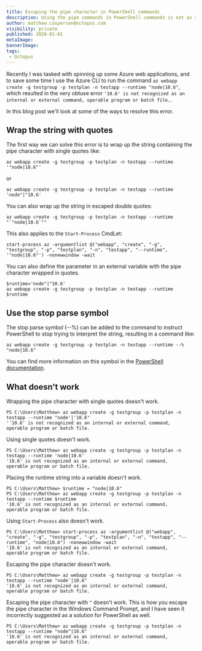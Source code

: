 ```yaml
---
title: Escaping the pipe character in PowerShell commands
description: Using the pipe commands in PowerShell commands is not as simple as it seems.
author: matthew.casperson@octopus.com
visibility: private
published: 2020-01-01
metaImage:
bannerImage:
tags:
 - Octopus
---
```


Recently I was tasked with spinning up some Azure web applications, and to save some time I use the Azure CLI to run the command `az webapp create -g testgroup -p testplan -n testapp --runtime "node|10.6"`, which resulted in the very obtuse error `'10.6' is not recognized as an internal or external command, operable program or batch file.`.

In this blog post we'll look at some of the ways to resolve this error.

## Wrap the string with quotes

The first way we can solve this error is to wrap up the string containing the pipe character with single quotes like:

```
az webapp create -g testgroup -p testplan -n testapp --runtime '"node|10.6"'
```

or

```
az webapp create -g testgroup -p testplan -n testapp --runtime 'node"|"10.6'
```

You can also wrap up the string in escaped double quotes:
```
az webapp create -g testgroup -p testplan -n testapp --runtime "`"node|10.6`""
```

This also applies to the `Start-Process` CmdLet:
```
start-process az -argumentlist @("webapp", "create", "-g", "testgroup", "-p", "testplan", "-n", "testapp", "--runtime", '"node|10.6"') -nonewwindow -wait
```

You can also define the parameter in an external variable with the pipe character wrapped in quotes.

```
$runtime='node"|"10.6'
az webapp create -g testgroup -p testplan -n testapp --runtime $runtime
```

## Use the stop parse symbol

The stop parse symbol (--%) can be added to the command to instruct PowerShell to stop trying to interpret the string, resulting in a command like:
```
az webapp create -g testgroup -p testplan -n testapp --runtime --% "node|10.6"
```

You can find more information on this symbol in the [PowerShell documentation](https://docs.microsoft.com/en-us/powershell/module/microsoft.powershell.core/about/about_parsing?view=powershell-6).

## What doesn't work

Wrapping the pipe character with single quotes doesn't work.
```
PS C:\Users\Matthew> az webapp create -g testgroup -p testplan -n testapp --runtime "node'|'10.6"
''10.6' is not recognized as an internal or external command,
operable program or batch file.
```

Using single quotes doesn't work.

```
PS C:\Users\Matthew> az webapp create -g testgroup -p testplan -n testapp --runtime 'node|10.6'
'10.6' is not recognized as an internal or external command,
operable program or batch file.
```

Placing the runtime string into a variable doesn't work.

```
PS C:\Users\Matthew> $runtime = "node|10.6"
PS C:\Users\Matthew> az webapp create -g testgroup -p testplan -n testapp --runtime $runtime
'10.6' is not recognized as an internal or external command,
operable program or batch file.
```

Using `Start-Process` also doesn't work.

```
PS C:\Users\Matthew> start-process az -argumentlist @("webapp", "create", "-g", "testgroup", "-p", "testplan", "-n", "testapp", "--runtime", "node|10.6") -nonewwindow -wait
'10.6' is not recognized as an internal or external command,
operable program or batch file.
```

Escaping the pipe character doesn't work.

```
PS C:\Users\Matthew> az webapp create -g testgroup -p testplan -n testapp --runtime "node`|10.6"
'10.6' is not recognized as an internal or external command,
operable program or batch file.
```

Escaping the pipe character with `^` doesn't work. This is how you escape the pipe character in the Windows Command Prompt,
and I have seen it incorrectly suggested as a solution for PowerShell as well.

```
PS C:\Users\Matthew> az webapp create -g testgroup -p testplan -n testapp --runtime "node^|10.6"
'10.6' is not recognized as an internal or external command,
operable program or batch file.
```

